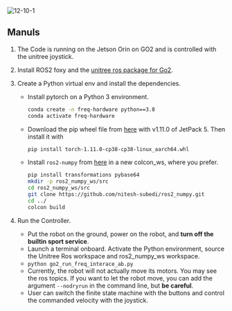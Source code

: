 ![12-10-1](https://github.com/user-attachments/assets/c0d93939-f46f-4426-af62-79f680ef4ca3)


## Manuls
1. The Code is running on the Jetson Orin on GO2 and is controlled with the unitree joystick.
2. Install ROS2 foxy and the [unitree ros package for Go2](https://support.unitree.com/home/en/developer/ROS2_service).
3. Create a Python virtual env and install the dependencies.
    - Install pytorch on a Python 3 environment.
        ```bash
        conda create -n freq-hardware python==3.8
        conda activate freq-hardware
        ```
    
    - Download the pip wheel file from [here](https://forums.developer.nvidia.com/t/pytorch-for-jetson/72048) with v1.11.0 of JetPack 5. Then install it with
        ```bash
        pip install torch-1.11.0-cp38-cp38-linux_aarch64.whl
        ```

    - Install `ros2-numpy` from [here](https://github.com/nitesh-subedi/ros2_numpy) in a new colcon_ws, where you prefer.
        ```bash
        pip install transformations pybase64
        mkdir -p ros2_numpy_ws/src
        cd ros2_numpy_ws/src
        git clone https://github.com/nitesh-subedi/ros2_numpy.git
        cd ../
        colcon build
        ```
        
4. Run the Controller.
    - Put the robot on the ground, power on the robot, and **turn off the builtin sport service**.
    - Launch a terminal onboard. Activate the Python environment, source the Unitree Ros workspace and ros2_numpy_ws workspace. 
    - ```python go2_run_freq_interace_ab.py```
    - Currently, the robot will not actually move its motors. You may see the ros topics. If you want to let the robot move, you can add the argument `--nodryrun` in the command line, but **be careful**.
    - User can switch the finite state machine with the buttons and control the commanded velocity with the joystick.




